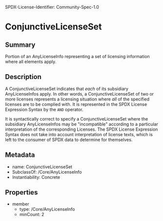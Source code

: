 SPDX-License-Identifier: Community-Spec-1.0

# ConjunctiveLicenseSet

## Summary

Portion of an AnyLicenseInfo representing a set of licensing information
where all elements apply.

## Description

A ConjunctiveLicenseSet indicates that _each_ of its subsidiary
AnyLicenseInfos apply. In other words, a ConjunctiveLicenseSet of two or
more licenses represents a licensing situation where _all_ of the specified
licenses are to be complied with. It is represented in the SPDX License
Expression Syntax by the `AND` operator.

It is syntactically correct to specify a ConjunctiveLicenseSet where the
subsidiary AnyLicenseInfos may be "incompatible" according to a particular
interpretation of the corresponding Licenses. The SPDX License Expression
Syntax does not take into account interpretation of license texts, which is
left to the consumer of SPDX data to determine for themselves.

## Metadata

- name: ConjunctiveLicenseSet
- SubclassOf: /Core/AnyLicenseInfo
- Instantiability: Concrete

## Properties

- member
  - type: /Core/AnyLicenseInfo
  - minCount: 2
